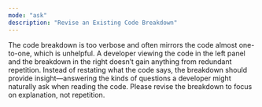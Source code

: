 ```yaml
---
mode: "ask"
description: "Revise an Existing Code Breakdown"
---
```


The code breakdown is too verbose and often mirrors the code almost one-to-one, which is unhelpful. A developer viewing the code in the left panel and the breakdown in the right doesn’t gain anything from redundant repetition. Instead of restating what the code says, the breakdown should provide insight—answering the kinds of questions a developer might naturally ask when reading the code. Please revise the breakdown to focus on explanation, not repetition.
